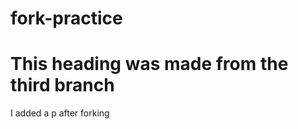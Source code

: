 # fork-practice

<h1>This heading was made from the third branch</h1>
<div>
  <p>I added a p after forking</p>
</div>
